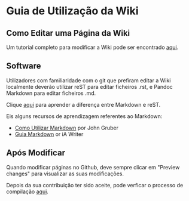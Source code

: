 # Guia de Utilização da Wiki

## Como Editar uma Página da Wiki
Um tutorial completo para modificar a Wiki pode ser encontrado [aqui](https://medium.com/nebulasio/nebulas-wiki-user-guide-5418715c6988).

## Software
Utilizadores com familiaridade com o git que prefiram editar a Wiki localmente deverão utilizar reST para editar ficheiros .rst, e Pandoc Markdown para editar ficheiros .md. 

Clique [aqui](http://www.unexpected-vortices.com/doc-notes/markdown-and-rest-compared.html) para aprender a diferença entre Markdown e reST.

Eis alguns recursos de aprendizagem referentes ao Markdown:

- [Como Utilizar Markdown](https://daringfireball.net/projects/markdown/syntax) por John Gruber
- [Guia Markdown](https://ia.net/writer/support/general/markdown-guide) or iA Writer

## Após Modificar
Quando modificar páginas no Github, deve sempre clicar em "Preview changes" para visualizar as suas modificações. 

Depois da sua contribuição ter sido aceite, pode verficar o processo de compilação [aqui](https://readthedocs.org/projects/nebdocs/builds/).
